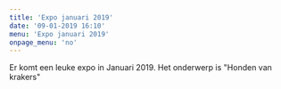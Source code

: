```yaml
---
title: 'Expo januari 2019'
date: '09-01-2019 16:10'
menu: 'Expo januari 2019'
onpage_menu: 'no'
---
```


Er komt een leuke expo in Januari 2019.
Het onderwerp is "Honden van krakers"
